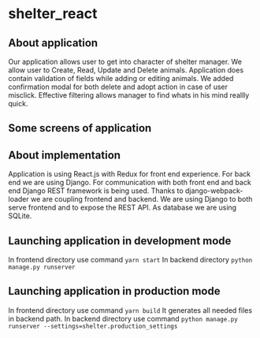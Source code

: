 # shelter_react

## About application
Our application allows user to get into character of shelter manager. We allow user to Create, Read, Update and Delete animals. Application does contain validation of fields while adding or editing animals. We added confirmation modal for both delete and adopt action in case of user misclick. Effective filtering allows manager to find whats in his mind reallly quick.
## Some screens of application

## About implementation
  Application is using React.js with Redux for front end experience. For back end we are using Django. For communication with both front end and back end Django REST framework is being used. Thanks to django-webpack-loader we are coupling frontend and backend. We are using Django to both serve frontend and to expose the REST API. As database we are using SQLite.
## Launching application in development mode
  In frontend directory use command
  ```yarn start```
  In backend directory
  ```python manage.py runserver```
## Launching application in production mode
  In frontend directory use command
  ```yarn build```
  It generates all needed files in backend path.
  In backend directory use command
  ```python manage.py runserver --settings=shelter.production_settings```
